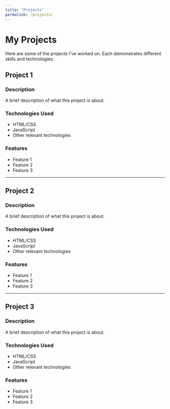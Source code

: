 ```yaml
---
title: "Projects"
permalink: /projects/
---
```


# My Projects

Here are some of the projects I've worked on. Each demonstrates different skills and technologies.

## Project 1

### Description
A brief description of what this project is about.

### Technologies Used
- HTML/CSS
- JavaScript
- Other relevant technologies

### Features
- Feature 1
- Feature 2
- Feature 3

---

## Project 2

### Description
A brief description of what this project is about.

### Technologies Used
- HTML/CSS
- JavaScript
- Other relevant technologies

### Features
- Feature 1
- Feature 2
- Feature 3

---

## Project 3

### Description
A brief description of what this project is about.

### Technologies Used
- HTML/CSS
- JavaScript
- Other relevant technologies

### Features
- Feature 1
- Feature 2
- Feature 3
